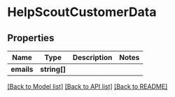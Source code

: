 # HelpScoutCustomerData

## Properties
Name | Type | Description | Notes
------------ | ------------- | ------------- | -------------
**emails** | **string[]** |  | 

[[Back to Model list]](../README.md#documentation-for-models) [[Back to API list]](../README.md#documentation-for-api-endpoints) [[Back to README]](../README.md)



